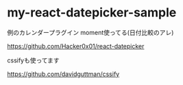 # my-react-datepicker-sample

例のカレンダープラグイン moment使ってる(日付比較のアレ)

https://github.com/Hacker0x01/react-datepicker

cssifyも使ってます

https://github.com/davidguttman/cssify

